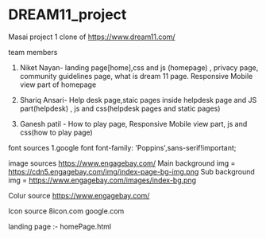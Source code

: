 # DREAM11_project
Masai project 1 clone of https://www.dream11.com/

team members

1) Niket Nayan- landing page[home],css and js (homepage) , privacy page, community guidelines page, what is dream 11 page. Responsive Mobile view part of homepage

2) Shariq Ansari- Help desk page,staic pages inside helpdesk page and JS part(helpdesk) , js and css(helpdesk pages and static pages) 

3) Ganesh patil - How to play page, Responsive Mobile view part, js and css(how to play page) 

font sources 1.google font font-family: 'Poppins',sans-serif!important;

image sources https://www.engagebay.com/ Main background img = https://cdn5.engagebay.com/img/index-page-bg-img.png Sub background img = https://www.engagebay.com/images/index-bg.png

Colur source https://www.engagebay.com/

Icon source 8icon.com google.com

landing page :- homePage.html
